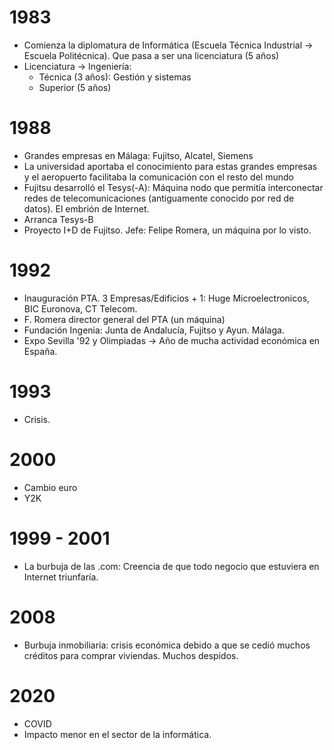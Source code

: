 # 1983
- Comienza la diplomatura de Informática (Escuela Técnica Industrial -> Escuela Politécnica). Que pasa a ser una licenciatura (5 años)
- Licenciatura -> Ingeniería:
    - Técnica (3 años): Gestión y sistemas
    - Superior (5 años)

# 1988
- Grandes empresas en Málaga: Fujitso, Alcatel, Siemens
- La universidad aportaba el conocimiento para estas grandes empresas y el aeropuerto facilitaba la comunicación con el resto del mundo
- Fujitsu desarrolló el Tesys(-A): Máquina nodo que permitía interconectar redes de telecomunicaciones (antiguamente conocido por red de datos). El embrión de Internet.
- Arranca Tesys-B
- Proyecto I+D de Fujitso. Jefe: Felipe Romera, un máquina por lo visto.

# 1992
- Inauguración PTA. 3 Empresas/Edificios + 1: Huge Microelectronicos, BIC Euronova, CT Telecom.
- F. Romera director general del PTA (un máquina)
- Fundación Ingenia: Junta de Andalucía, Fujitso y Ayun. Málaga.
- Expo Sevilla '92 y Olimpiadas -> Año de mucha actividad económica en España.

# 1993
- Crisis.

# 2000
- Cambio euro
- Y2K

# 1999 - 2001
- La burbuja de las .com: Creencia de que todo negocio que estuviera en Internet triunfaría.

# 2008
- Burbuja inmobiliaria: crisis económica debido a que se cedió muchos créditos para comprar viviendas. Muchos despidos.

# 2020
- COVID
- Impacto menor en el sector de la informática.

